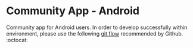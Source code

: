 Community App - Android
================================
Community app for Android users. In order to develop successfully within environment,
please use the following [git flow](https://guides.github.com/introduction/flow/index.html) 
recommended by Github. :octocat: